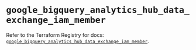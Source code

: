 # `google_bigquery_analytics_hub_data_exchange_iam_member`

Refer to the Terraform Registry for docs: [`google_bigquery_analytics_hub_data_exchange_iam_member`](https://registry.terraform.io/providers/hashicorp/google-beta/5.16.0/docs/resources/google_bigquery_analytics_hub_data_exchange_iam_member).
